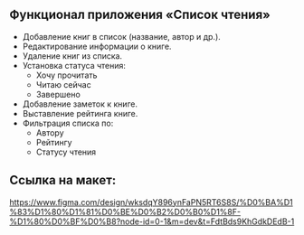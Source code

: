 ## Функционал приложения «Список чтения»

- Добавление книг в список (название, автор и др.).
- Редактирование информации о книге.
- Удаление книг из списка.
- Установка статуса чтения:
  - Хочу прочитать
  - Читаю сейчас
  - Завершено
- Добавление заметок к книге.
- Выставление рейтинга книге.
- Фильтрация списка по:
  - Автору
  - Рейтингу
  - Статусу чтения

 ## Ссылка на макет:
 https://www.figma.com/design/wksdqY896ynFaPN5RT6S8S/%D0%BA%D1%83%D1%80%D1%81%D0%BE%D0%B2%D0%B0%D1%8F-%D1%80%D0%BF%D0%B8?node-id=0-1&m=dev&t=FdtBds9KhGdkDEdB-1
 
